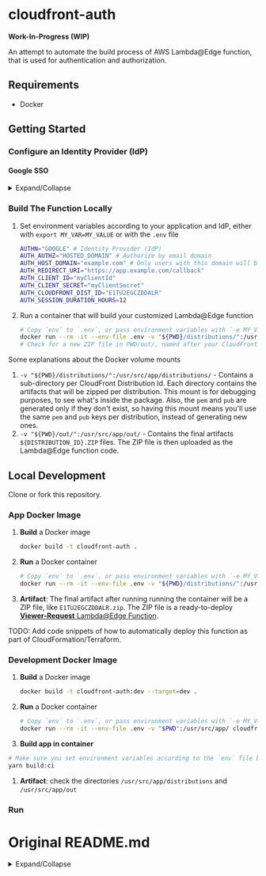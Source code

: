 # cloudfront-auth

**Work-In-Progress (WIP)**

An attempt to automate the build process of AWS Lambda@Edge function, that is used for authentication and authorization.

## Requirements

- Docker

## Getting Started

### Configure an Identity Provider (IdP)

#### Google SSO

<details>

<summary>Expand/Collapse</summary>

### Create Google's Credentials

1. [Google Developer Console](https://console.cloud.google.com/apis/dashboard?pli=1) > [Create a New Project](https://console.cloud.google.com/projectcreate?previousPage=%2Fapis%2Fdashboard%3Fproject%3Dkubemaster-me&folder=&organizationId=0)
    - Project Name: `app`
    - Organization: Leave empty
2. [OAuth consent screen](https://console.cloud.google.com/apis/credentials/consent) > Select **External** > Click **CREATE**
    - App name: `app`
    - User support email: `your email address`
    - Authorised domains > Add domain > `example.com`
    - Developer contact information: `your email address`
    Click **SAVE AND CONTINUE**
3. **Scopes** > Click **SAVE AND CONTINTUE** - there's no need for a scope, we don't plan on using Google APIs (authorization), we just need the authentication mechanism (OAuth2/OIDC)
4. (Optional) **Test users** > Click **SAVE AND CONTINTUE** - it's irrelevant since either way we're allowing any Google user to login to the app since it's a local app
5. **Summary** > Click **BACK TO DASHBOARD** 
6. **NOTE**: There's no need to **PUBLISH APP**, keep it in sandbox mode
7. [Credentials](https://console.cloud.google.com/apis/credentials) > Click **CREATE CREDENTIALS** > Select **OAuth Client ID** > Select Application type **Web application**
    - Name: `app-sso`
    - Authorised JavaScript origins **ADD URI** > `https://app.example.com`
    - Authorised redirect URIs **ADD URI** > `https://app.example.com/callback`
    Click **CREATE**
    - Save **Your Client ID** and **Your Client Secret** in a safe place, we'll use them in the following section

</details>

### Build The Function Locally

1. Set environment variables according to your application and IdP, either with `export MY_VAR=MY_VALUE` or with the `.env` file
   ```bash
   AUTHN="GOOGLE" # Identity Provider (IdP)
   AUTH_AUTHZ="HOSTED_DOMAIN" # Authorize by email domain   
   AUTH_HOST_DOMAIN="example.com" # Only users with this domain will be authorized to login
   AUTH_REDIRECT_URI="https://app.example.com/callback"
   AUTH_CLIENT_ID="myClientId"
   AUTH_CLIENT_SECRET="myClientSecret"
   AUTH_CLOUDFRONT_DIST_ID="E1TU2EGCZDDALR"   
   AUTH_SESSION_DURATION_HOURS=12
   ```

2. Run a container that will build your customized Lambda@Edge function
   ```bash
   # Copy `env` to `.env`, or pass environment variables with `-e MY_VAR=MY_VALUE`
   docker run --rm -it --env-file .env -v "${PWD}/distributions/":/usr/src/app/distributions/ -v "${PWD}/out/":/usr/src/app/out/ unfor19/cloudfront-auth
   # Check for a new ZIP file in PWD/out/, named after your CloudFront Distribution ID, like `E1TU2EGCZDDALR.zip`
   ```

Some explanations about the Docker volume mounts

1. `-v "${PWD}/distributions/":/usr/src/app/distributions/` - Contains a sub-directory per CloudFront Distribution Id. Each directory contains the artifacts that will be zipped per distribution. This mount is for debugging purposes, to see what's inside the package. Also, the `pem` and `pub` are generated only if they don't exist, so having this mount means you'll use the same `pem` and `pub` keys per distribution, instead of generating new ones.
2. `-v "${PWD}/out/":/usr/src/app/out/` - Contains the final artifacts `${DISTRIBUTION_ID}.ZIP` files. The ZIP file is then uploaded as the Lambda@Edge function code.

## Local Development

Clone or fork this repository.

### App Docker Image

1. **Build** a Docker image
   ```bash
   docker build -t cloudfront-auth .
   ```
1. **Run** a Docker container
   ```bash
   # Copy `env` to `.env`, or pass environment variables with `-e MY_VAR=MY_VALUE`
   docker run --rm -it --env-file .env -v "${PWD}/distributions/":/usr/src/app/distributions/ -v "${PWD}/out/":/usr/src/app/out/ cloudfront-auth
   ```
1. **Artifact**: The final artifact after running running the container will be a ZIP file, like `E1TU2EGCZDDALR.zip`. The ZIP file is a ready-to-deploy [**Viewer-Request** Lambda@Edge Function](https://docs.aws.amazon.com/lambda/latest/dg/lambda-edge.html).

TODO: Add code snippets of how to automatically deploy this function as part of CloudFormation/Terraform.

### Development Docker Image

1. **Build** a Docker image
   ```bash
   docker build -t cloudfront-auth:dev --target=dev .
   ```
1. **Run** a Docker container
   ```bash
   # Copy `env` to `.env`, or pass environment variables with `-e MY_VAR=MY_VALUE`
   docker run --rm -it --env-file .env -v "$PWD":/usr/src/app/ cloudfront-auth:dev
   ```
1. **Build app in container**
  ```bash
  # Make sure you set environment variables according to the `env` file before executing this command
  yarn build:ci
  ```
1. **Artifact**: check the directories `/usr/src/app/distributions` and `/usr/src/app/out`

### Run 

# Original README.md

<details>

<summary>Expand/Collapse</summary>

[Google Apps (G Suite)](https://developers.google.com/identity/protocols/OpenIDConnect), [Microsoft Azure AD](https://docs.microsoft.com/en-us/azure/active-directory/develop/active-directory-protocols-oauth-code), [GitHub](https://developer.github.com/apps/building-oauth-apps/authorization-options-for-oauth-apps/), [OKTA](https://www.okta.com/), [Auth0](https://auth0.com/), [Centrify](https://centrify.com) authentication for [CloudFront](https://aws.amazon.com/cloudfront/) using [Lambda@Edge](http://docs.aws.amazon.com/lambda/latest/dg/lambda-edge.html). The original use case for `cloudfront-auth` was to serve private S3 content over HTTPS without running a proxy server in EC2 to authenticate requests; but `cloudfront-auth` can be used authenticate requests of any Cloudfront origin configuration.

## Description

Upon successful authentication, a cookie (named `TOKEN`) with the value of a signed JWT is set and the user redirected back to the originally requested path. Upon each request, Lambda@Edge checks the JWT for validity (signature, expiration date, audience and matching hosted domain) and will redirect the user to configured provider's login when their session has timed out.

## Usage

If your CloudFront distribution is pointed at a S3 bucket, [configure origin access identity](http://docs.aws.amazon.com/AmazonCloudFront/latest/DeveloperGuide/private-content-restricting-access-to-s3.html#private-content-creating-oai-console) so S3 objects can be stored with private permissions. (Origin access identity requires the S3 ACL owner be the account owner. Use our [s3-object-owner-monitor](https://github.com/Widen/s3-object-owner-monitor) Lambda function if writing objects across multiple accounts.)

Enable SSL/HTTPS on your CloudFront distribution; AWS Certificate Manager can be used to provision a no-cost certificate.

Session duration is defined as the number of hours that the JWT is valid for. After session expiration, cloudfront-auth will redirect the user to the configured provider to re-authenticate. RSA keys are used to sign and validate the JWT. If the files `id_rsa` and `id_rsa.pub` do not exist they will be automatically generated by the build. To disable all issued JWTs upload a new ZIP using the Lambda Console after deleting the `id_rsa` and `id_rsa.pub` files (a new key will be automatically generated).

## Identity Provider Guides

### Github

1. Clone or download this repo
1. Navigate to your organization's [profile page](https://github.com/settings/profile), then choose OAuth Apps under Developer settings.
   1. Select **New OAuth App**
   1. For **Authorization callback URL** enter your Cloudfront hostname with your preferred path value for the authorization callback. Example: `https://my-cloudfront-site.example.com/_callback`
1. Execute `./build.sh` in the downloaded directory. NPM will run to download dependencies and a RSA key will be generated.
   1. Choose `Github` as the authorization method and enter the values for Client ID, Client Secret, Redirect URI, Session Duration and Organization
      - cloudfront-auth will check that users are a member of the entered Organization.
1. Upload the resulting `zip` file found in your distribution folder using the AWS Lambda console and jump to the [configuration step](#configure-lambda-and-cloudfront)

### Google

1. Clone or download this repo
1. Go to the **Credentials** tab of your [Google developers console](https://console.developers.google.com)
   1. Create a new Project
   1. Create an **OAuth Client ID** from the **Create credentials** menu
   1. Select **Web application** for the Application type
   1. Under **Authorized redirect URIs**, enter your Cloudfront hostname with your preferred path value for the authorization callback. Example: `https://my-cloudfront-site.example.com/_callback`
1. Execute `./build.sh` in the downloaded directory. NPM will run to download dependencies and a RSA key will be generated.
1. Choose `Google` as the authorization method and enter the values for Client ID, Client Secret, Redirect URI, Hosted Domain and Session Duration
1. Select the preferred authentication method
   1. Hosted Domain (verify email's domain matches that of the given hosted domain)
   1. JSON Email Lookup
      1. Enter your JSON Email Lookup URL (example below) that consists of a single JSON array of emails to search through
   1. Google Groups Lookup
      1. [Use Google Groups to authorize users](https://github.com/Widen/cloudfront-auth/wiki/Google-Groups-Setup)
1. Upload the resulting `zip` file found in your distribution folder using the AWS Lambda console and jump to the [configuration step](#configure-lambda-and-cloudfront)

### Microsoft Azure

1. Clone or download this repo
1. In your Azure portal, go to Azure Active Directory and select **App registrations**
   1. Create a new application registration with an application type of **Web app / api**
   1. Once created, go to your application `Settings -> Keys` and make a new key with your desired duration. Click save and copy the value. This will be your `client_secret`
   1. Above where you selected `Keys`, go to `Reply URLs` and enter your Cloudfront hostname with your preferred path value for the authorization callback. Example: https://my-cloudfront-site.example.com/_callback
1. Execute `./build.sh` in the downloaded directory. NPM will run to download dependencies and a RSA key will be generated.
1. Choose `Microsoft` as the authorization method and enter the values for [Tenant](https://docs.microsoft.com/en-us/azure/active-directory/develop/active-directory-howto-tenant), Client ID (**Application ID**), Client Secret (**previously created key**), Redirect URI and Session Duration
1. Select the preferred authentication method
   1. Azure AD Membership (default)
   1. JSON Username Lookup
      1. Enter your JSON Username Lookup URL (example below) that consists of a single JSON array of usernames to search through
1. Upload the resulting `zip` file found in your distribution folder using the AWS Lambda console and jump to the [configuration step](#configure-lambda-and-cloudfront)

### OKTA

1. Clone or download this repo
1. Sign in to OKTA with your administrator account and navigate to the `Applications` tab.
1. Add Application
   1. Select the `Web` application type
   1. Base URI: CloudFront distribution domain name (`https://{cf-endpoint}.cloudfront.net`)
   1. Login Redirect URI: CloudFront distribution domain name with callback path (`https://{cf-endpoint}.cloudfront.net/_callback`)
   1. Group Assignments: Optional
   1. Grant Type Allowed: Authorization Code
   1. Done
1. Gather the following information for Lambda configuration
   1. Client Id and Client Secret from the application created in our previous step (can be found at the bottom of the general tab)
   1. Base Url
      1. This is named the 'Org URL' and can be found in the top right of the Dashboard tab.
1. Execute `./build.sh` in the downloaded directory. NPM will run to download dependencies and a RSA key will be generated.
1. Choose `OKTA` as the authorization method and enter the values for Base URL (Org URL), Client ID, Client Secret, Redirect URI, and Session Duration
1. Upload the resulting `zip` file found in your distribution folder using the AWS Lambda console and jump to the [configuration step](#configure-lambda-and-cloudfront)

### Auth0

1. Clone or download this repo
1. Go to the **Dashboard** of your Auth0 admin page
   1. Click **New Application**
   1. Select **Regular Web App** and click **Create**.
   1. Now select an application type and follow the steps for 'Quick Start' or use your own app.
   1. Go to application **Settings** and enter required details. In **Allowed Callback URLs** enter your Cloudfront hostname with your preferred path value for the authorization callback. Example: `https://my-cloudfront-site.example.com/_callback`
1. Execute `./build.sh` in the downloaded directory. NPM will run to download dependencies and a RSA key will be generated.
1. Choose `AUTH0` as the authorization method and enter the values for Base URL (Auth0 Domain), Client ID, Client Secret, Redirect URI, and Session Duration
1. Upload the resulting `zip` file found in your distribution folder using the AWS Lambda console and jump to the [configuration step](#configure-lambda-and-cloudfront)

### Centrify

1. Clone or download this repo
1. Go to the **Dashboard** of your Centrify admin page
   1. Click **Web Apps** from the LHS.
   1. Click **Add Web App** and select the **Custom Tab**.
   1. Add an **OpenID Connect** webapp and click **Yes** to confirm.
1. Fill in naming and logo information and then switch to the **Trust** tab.
1. Enter service provider information. In **Authorized Redirect URIs** enter your Cloudfront hostname with your preferred path value for the authorization callback. Example: `https://my-cloudfront-site.example.com/_callback`
1. Execute `./build.sh` in the downloaded directory. NPM will run to download dependencies and a RSA key will be generated.
1. Choose `CENTRIFY` as the authorization method and enter the values for Base URL (Centrify Resource application URL), Client ID, Client Secret, Redirect URI, and Session Duration (which is available from the **Tokens** tab).
1. Upload the resulting `zip` file found in your distribution folder using the AWS Lambda console and jump to the [configuration step](#configure-lambda-and-cloudfront)

### OKTA Native

1. Clone or download this repo
1. Sign in to OKTA with your administrator account and navigate to the `Applications` tab.
1. Add Application
   1. Select the `Native` application type
   1. Base URI: CloudFront distribution domain name (`https://{cf-endpoint}.cloudfront.net`)
   1. Login Redirect URI: CloudFront distribution domain name with callback path (`https://{cf-endpoint}.cloudfront.net/_callback`)
   1. Group Assignments: Optional
   1. Grant Type Allowed: Authorization Code
   1. Done
1. Gather the following information for Lambda configuration
   1. Client Id from the application created in our previous step (can be found at the bottom of the general tab)
   1. Base Url
      1. This is named the 'Org URL' and can be found in the top right of the Dashboard tab.
1. Execute `./build.sh` in the downloaded directory. NPM will run to download dependencies and a RSA key will be generated.
1. Choose `OKTA Native` as the authorization method and enter the values for Base URL (Org URL), Client ID, PKCE Code Verifier Length, Redirect URI, and Session Duration
1. Upload the resulting `zip` file found in your distribution folder using the AWS Lambda console and jump to the [configuration step](#configure-lambda-and-cloudfront)

## Configure Lambda and CloudFront

[Manual Deployment](https://github.com/Widen/cloudfront-auth/wiki/Manual-Deployment) **_or_** [AWS SAM Deployment](https://github.com/Widen/cloudfront-auth/wiki/AWS-SAM-Deployment)

## Authorization Method Examples

- [Use Google Groups to authorize users](https://github.com/Widen/cloudfront-auth/wiki/Google-Groups-Setup)

- JSON array of email addresses

  ```
  [ "foo@gmail.com", "bar@gmail.com" ]
  ```

## Testing

Detailed instructions on testing your function can be found [in the Wiki](https://github.com/Widen/cloudfront-auth/wiki/Debug-&-Test).

## Build Requirements
 - [npm](https://www.npmjs.com/) ^5.6.0
 - [node](https://nodejs.org/en/) ^10.0
 - [openssl](https://www.openssl.org)

## Contributing

All contributions are welcome. Please create an issue in order open up communication with the community.

When implementing a new flow or using an already implemented flow, be sure to follow the same style used in `build.js`. The config.json file should have an object for each request made. For example, `openid.index.js` converts config.AUTH_REQUEST and config.TOKEN_REQUEST to querystrings for simplified requests (after adding dynamic variables such as state or nonce). For implementations that are not generic (most), endpoints are hardcoded in to the config (or discovery documents).

Be considerate of our [limitations](https://docs.aws.amazon.com/AmazonCloudFront/latest/DeveloperGuide/cloudfront-limits.html#limits-lambda-at-edge). The zipped function can be no more than 1MB in size and execution cannot take longer than 5 seconds, so we must pay close attention to the size of our dependencies and complexity of operations.

</details>